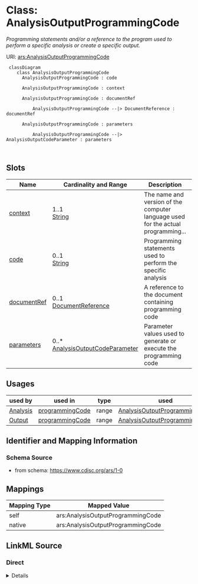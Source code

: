 # Class: AnalysisOutputProgrammingCode


_Programming statements and/or a reference to the program used to perform a specific analysis or create a specific output._





URI: [ars:AnalysisOutputProgrammingCode](https://www.cdisc.org/ars/1-0/AnalysisOutputProgrammingCode)



```mermaid
 classDiagram
    class AnalysisOutputProgrammingCode
      AnalysisOutputProgrammingCode : code
        
      AnalysisOutputProgrammingCode : context
        
      AnalysisOutputProgrammingCode : documentRef
        
          AnalysisOutputProgrammingCode --|> DocumentReference : documentRef
        
      AnalysisOutputProgrammingCode : parameters
        
          AnalysisOutputProgrammingCode --|> AnalysisOutputCodeParameter : parameters
        
      
```




<!-- no inheritance hierarchy -->


## Slots

| Name | Cardinality and Range | Description | Inheritance |
| ---  | --- | --- | --- |
| [context](context.md) | 1..1 <br/> [String](String.md) | The name and version of the computer language used for the actual programming... | direct |
| [code](code.md) | 0..1 <br/> [String](String.md) | Programming statements used to perform the specific analysis | direct |
| [documentRef](documentRef.md) | 0..1 <br/> [DocumentReference](DocumentReference.md) | A reference to the document containing programming code | direct |
| [parameters](parameters.md) | 0..* <br/> [AnalysisOutputCodeParameter](AnalysisOutputCodeParameter.md) | Parameter values used to generate or execute the programming code | direct |





## Usages

| used by | used in | type | used |
| ---  | --- | --- | --- |
| [Analysis](Analysis.md) | [programmingCode](programmingCode.md) | range | [AnalysisOutputProgrammingCode](AnalysisOutputProgrammingCode.md) |
| [Output](Output.md) | [programmingCode](programmingCode.md) | range | [AnalysisOutputProgrammingCode](AnalysisOutputProgrammingCode.md) |






## Identifier and Mapping Information







### Schema Source


* from schema: https://www.cdisc.org/ars/1-0





## Mappings

| Mapping Type | Mapped Value |
| ---  | ---  |
| self | ars:AnalysisOutputProgrammingCode |
| native | ars:AnalysisOutputProgrammingCode |





## LinkML Source

<!-- TODO: investigate https://stackoverflow.com/questions/37606292/how-to-create-tabbed-code-blocks-in-mkdocs-or-sphinx -->

### Direct

<details>
```yaml
name: AnalysisOutputProgrammingCode
description: Programming statements and/or a reference to the program used to perform
  a specific analysis or create a specific output.
from_schema: https://www.cdisc.org/ars/1-0
rank: 1000
slots:
- context
- code
- documentRef
- parameters
slot_usage:
  parameters:
    name: parameters
    description: Parameter values used to generate or execute the programming code.
    domain_of:
    - AnalysisOutputProgrammingCode
    - AnalysisProgrammingCodeTemplate
    range: AnalysisOutputCodeParameter

```
</details>

### Induced

<details>
```yaml
name: AnalysisOutputProgrammingCode
description: Programming statements and/or a reference to the program used to perform
  a specific analysis or create a specific output.
from_schema: https://www.cdisc.org/ars/1-0
rank: 1000
slot_usage:
  parameters:
    name: parameters
    description: Parameter values used to generate or execute the programming code.
    domain_of:
    - AnalysisOutputProgrammingCode
    - AnalysisProgrammingCodeTemplate
    range: AnalysisOutputCodeParameter
attributes:
  context:
    name: context
    description: The name and version of the computer language used for the actual
      programming statements provided.
    examples:
    - value: SAS Version 9.4
    from_schema: https://www.cdisc.org/ars/1-0
    rank: 1000
    alias: context
    owner: AnalysisOutputProgrammingCode
    domain_of:
    - AnalysisOutputProgrammingCode
    - AnalysisProgrammingCodeTemplate
    range: string
    required: true
  code:
    name: code
    description: Programming statements used to perform the specific analysis.
    from_schema: https://www.cdisc.org/ars/1-0
    rank: 1000
    alias: code
    owner: AnalysisOutputProgrammingCode
    domain_of:
    - AnalysisOutputProgrammingCode
    - AnalysisProgrammingCodeTemplate
    range: string
  documentRef:
    name: documentRef
    description: A reference to the document containing programming code.
    from_schema: https://www.cdisc.org/ars/1-0
    rank: 1000
    multivalued: false
    alias: documentRef
    owner: AnalysisOutputProgrammingCode
    domain_of:
    - AnalysisOutputProgrammingCode
    - AnalysisProgrammingCodeTemplate
    range: DocumentReference
    inlined: true
    inlined_as_list: true
  parameters:
    name: parameters
    description: Parameter values used to generate or execute the programming code.
    from_schema: https://www.cdisc.org/ars/1-0
    rank: 1000
    multivalued: true
    alias: parameters
    owner: AnalysisOutputProgrammingCode
    domain_of:
    - AnalysisOutputProgrammingCode
    - AnalysisProgrammingCodeTemplate
    range: AnalysisOutputCodeParameter
    inlined: true
    inlined_as_list: true

```
</details>